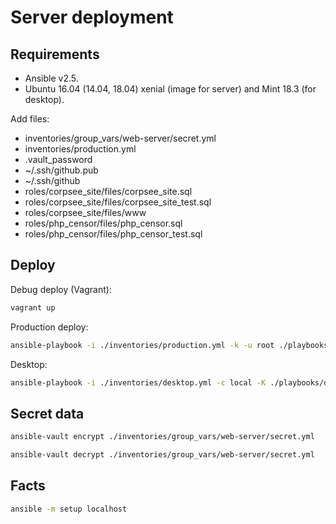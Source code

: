 Server deployment
=================

Requirements
------------

* Ansible v2.5.
* Ubuntu 16.04 (14.04, 18.04) xenial (image for server) and Mint 18.3 (for desktop).

Add files:

* inventories/group_vars/web-server/secret.yml
* inventories/production.yml
* .vault_password
* ~/.ssh/github.pub
* ~/.ssh/github
* roles/corpsee_site/files/corpsee_site.sql
* roles/corpsee_site/files/corpsee_site_test.sql
* roles/corpsee_site/files/www
* roles/php_censor/files/php_censor.sql
* roles/php_censor/files/php_censor_test.sql

Deploy
------

Debug deploy (Vagrant):

```bash
vagrant up
```

Production deploy:

```bash
ansible-playbook -i ./inventories/production.yml -k -u root ./playbooks/web_server.yml
```

Desktop:

```bash
ansible-playbook -i ./inventories/desktop.yml -c local -K ./playbooks/desktop.yml
```

Secret data
-----------

```bash
ansible-vault encrypt ./inventories/group_vars/web-server/secret.yml
```

```bash
ansible-vault decrypt ./inventories/group_vars/web-server/secret.yml
```

Facts
-----

```bash
ansible -m setup localhost
```
